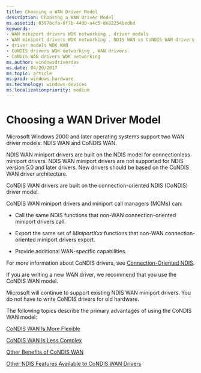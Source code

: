 ```yaml
---
title: Choosing a WAN Driver Model
description: Choosing a WAN Driver Model
ms.assetid: 63976cfa-6f7b-44d0-a4c5-de82254bedbd
keywords:
- WAN miniport drivers WDK networking , driver models
- WAN miniport drivers WDK networking , NDIS WAN vs CoNDIS WAN drivers
- driver models WDK WAN
- CoNDIS drivers WDK networking , WAN drivers
- CoNDIS WAN drivers WDK networking
ms.author: windowsdriverdev
ms.date: 04/20/2017
ms.topic: article
ms.prod: windows-hardware
ms.technology: windows-devices
ms.localizationpriority: medium
---
```


# Choosing a WAN Driver Model





Microsoft Windows 2000 and later operating systems support two WAN driver models: NDIS WAN and CoNDIS WAN.

NDIS WAN miniport drivers are built on the NDIS model for connectionless miniport drivers. NDIS WAN miniport drivers are not supported for NDIS version 5.0 and later drivers. New drivers should be based on the CoNDIS WAN driver architecture.

CoNDIS WAN drivers are built on the connection-oriented NDIS (CoNDIS) driver model.

CoNDIS WAN miniport drivers and miniport call managers (MCMs) can:

-   Call the same NDIS functions that non-WAN connection-oriented miniport drivers call.

-   Export the same set of *MiniportXxx* functions that non-WAN connection-oriented miniport drivers export.

-   Provide additional WAN-specific capabilities.

For more information about CoNDIS drivers, see [Connection-Oriented NDIS](connection-oriented-ndis.md).

If you are writing a new WAN driver, we recommend that you use the CoNDIS WAN model.

Microsoft will continue to support existing NDIS WAN miniport drivers. You do not have to write CoNDIS drivers for old hardware.

The following topics describe the primary advantages of using the CoNDIS WAN model:

[CoNDIS WAN Is More Flexible](condis-wan-is-more-flexible.md)

[CoNDIS WAN Is Less Complex](condis-wan-is-less-complex.md)

[Other Benefits of CoNDIS WAN](other-benefits-of-condis-wan.md)

[Other NDIS Features Available to CoNDIS WAN Drivers](other-ndis-features-available-to-condis-wan-drivers.md)

 

 





